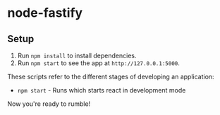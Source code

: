 # node-fastify

## Setup

1. Run `npm install` to install dependencies.
2. Run `npm start` to see the app at `http://127.0.0.1:5000`.

These scripts refer to the different stages of developing an application:

- `npm start` - Runs which starts react in development mode

Now you're ready to rumble!
